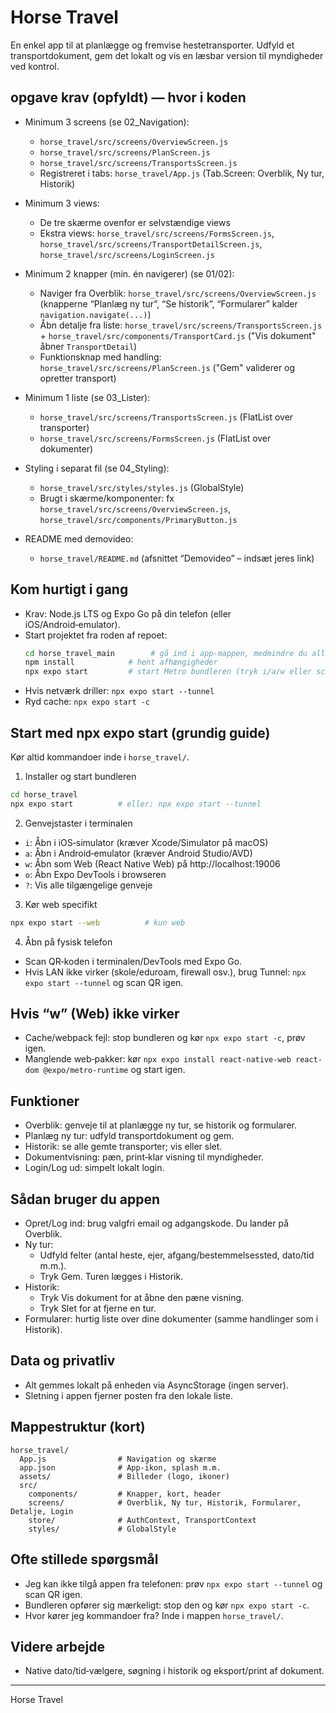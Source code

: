 # Horse Travel

En enkel app til at planlægge og fremvise hestetransporter. Udfyld et transportdokument, gem det lokalt og vis en læsbar version til myndigheder ved kontrol.


## opgave krav (opfyldt) — hvor i koden
- Minimum 3 screens (se 02_Navigation):
  - `horse_travel/src/screens/OverviewScreen.js`
  - `horse_travel/src/screens/PlanScreen.js`
  - `horse_travel/src/screens/TransportsScreen.js`
  - Registreret i tabs: `horse_travel/App.js` (Tab.Screen: Overblik, Ny tur, Historik)

- Minimum 3 views:
  - De tre skærme ovenfor er selvstændige views
  - Ekstra views: `horse_travel/src/screens/FormsScreen.js`, `horse_travel/src/screens/TransportDetailScreen.js`, `horse_travel/src/screens/LoginScreen.js`

- Minimum 2 knapper (min. én navigerer) (se 01/02):
  - Naviger fra Overblik: `horse_travel/src/screens/OverviewScreen.js` (knapperne “Planlæg ny tur”, “Se historik”, “Formularer” kalder `navigation.navigate(...)`)
  - Åbn detalje fra liste: `horse_travel/src/screens/TransportsScreen.js` + `horse_travel/src/components/TransportCard.js` ("Vis dokument" åbner `TransportDetail`)
  - Funktionsknap med handling: `horse_travel/src/screens/PlanScreen.js` ("Gem" validerer og opretter transport)

- Minimum 1 liste (se 03_Lister):
  - `horse_travel/src/screens/TransportsScreen.js` (FlatList over transporter)
  - `horse_travel/src/screens/FormsScreen.js` (FlatList over dokumenter)

- Styling i separat fil (se 04_Styling):
  - `horse_travel/src/styles/styles.js` (GlobalStyle)
  - Brugt i skærme/komponenter: fx `horse_travel/src/screens/OverviewScreen.js`, `horse_travel/src/components/PrimaryButton.js`

- README med demovideo:
  - `horse_travel/README.md` (afsnittet “Demovideo” – indsæt jeres link)

## Kom hurtigt i gang
- Krav: Node.js LTS og Expo Go på din telefon (eller iOS/Android‑emulator).
- Start projektet fra roden af repoet:
  ```bash
  cd horse_travel_main        # gå ind i app-mappen, medmindre du allerede er i mappen så spring over. 
  npm install            # hent afhængigheder
  npx expo start         # start Metro bundleren (tryk i/a/w eller scan QR)
  ```
- Hvis netværk driller: `npx expo start --tunnel`
- Ryd cache: `npx expo start -c`

## Start med npx expo start (grundig guide)
Kør altid kommandoer inde i `horse_travel/`.

1) Installer og start bundleren
```bash
cd horse_travel
npx expo start          # eller: npx expo start --tunnel
```

2) Genvejstaster i terminalen
- `i`: Åbn i iOS‑simulator (kræver Xcode/Simulator på macOS)
- `a`: Åbn i Android‑emulator (kræver Android Studio/AVD)
- `w`: Åbn som Web (React Native Web) på http://localhost:19006
- `o`: Åbn Expo DevTools i browseren
- `?`: Vis alle tilgængelige genveje

3) Kør web specifikt
```bash
npx expo start --web          # kun web
```

4) Åbn på fysisk telefon
- Scan QR‑koden i terminalen/DevTools med Expo Go.
- Hvis LAN ikke virker (skole/eduroam, firewall osv.), brug Tunnel: `npx expo start --tunnel` og scan QR igen.

## Hvis “w” (Web) ikke virker
- Cache/webpack fejl: stop bundleren og kør `npx expo start -c`, prøv igen.
- Manglende web‑pakker: kør `npx expo install react-native-web react-dom @expo/metro-runtime` og start igen.

## Funktioner
- Overblik: genveje til at planlægge ny tur, se historik og formularer.
- Planlæg ny tur: udfyld transportdokument og gem.
- Historik: se alle gemte transporter; vis eller slet.
- Dokumentvisning: pæn, print‑klar visning til myndigheder.
- Login/Log ud: simpelt lokalt login.

## Sådan bruger du appen
- Opret/Log ind: brug valgfri email og adgangskode. Du lander på Overblik.
- Ny tur:
  - Udfyld felter (antal heste, ejer, afgang/bestemmelsessted, dato/tid m.m.).
  - Tryk Gem. Turen lægges i Historik.
- Historik:
  - Tryk Vis dokument for at åbne den pæne visning.
  - Tryk Slet for at fjerne en tur.
- Formularer: hurtig liste over dine dokumenter (samme handlinger som i Historik).

## Data og privatliv
- Alt gemmes lokalt på enheden via AsyncStorage (ingen server).
- Sletning i appen fjerner posten fra den lokale liste.

## Mappestruktur (kort)
```
horse_travel/
  App.js                # Navigation og skærme
  app.json              # App‑ikon, splash m.m.
  assets/               # Billeder (logo, ikoner)
  src/
    components/         # Knapper, kort, header
    screens/            # Overblik, Ny tur, Historik, Formularer, Detalje, Login
    store/              # AuthContext, TransportContext
    styles/             # GlobalStyle
```

## Ofte stillede spørgsmål
- Jeg kan ikke tilgå appen fra telefonen: prøv `npx expo start --tunnel` og scan QR igen.
- Bundleren opfører sig mærkeligt: stop den og kør `npx expo start -c`.
- Hvor kører jeg kommandoer fra? Inde i mappen `horse_travel/`.


## Videre arbejde
- Native dato/tid‑vælgere, søgning i historik og eksport/print af dokument.

---
Horse Travel
